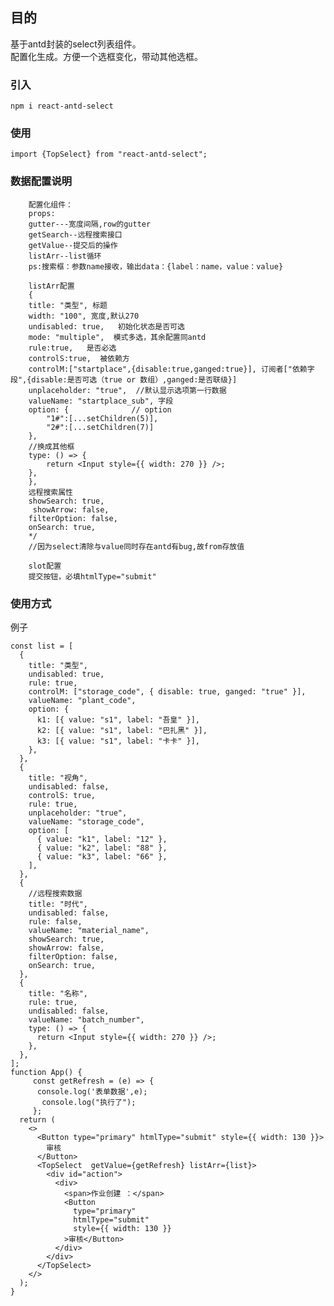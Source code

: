 ## 目的
基于antd封装的select列表组件。<br/>
配置化生成。方便一个选框变化，带动其他选框。<br/>


### 引入
    npm i react-antd-select

### 使用
    import {TopSelect} from "react-antd-select";

### 数据配置说明
        配置化组件：
        props:
        gutter---宽度间隔,row的gutter
        getSearch--远程搜索接口
        getValue--提交后的操作
        listArr--list循环 
        ps:搜索框：参数name接收，输出data：{label：name，value：value} 

        listArr配置
        {
        title: "类型", 标题
        width: "100", 宽度,默认270
        undisabled: true,   初始化状态是否可选
        mode: "multiple",  模式多选，其余配置同antd
        rule:true,   是否必选
        controlS:true,  被依赖方
        controlM:["startplace",{disable:true,ganged:true}], 订阅者["依赖字段",{disable:是否可选（true or 数组）,ganged:是否联级}]
        unplaceholder: "true",  //默认显示选项第一行数据
        valueName: "startplace_sub", 字段
        option: {              // option
            "1#":[...setChildren(5)],
            "2#":[...setChildren(7)]
        },
        //换成其他框
        type: () => {
            return <Input style={{ width: 270 }} />;
        },
        },
        远程搜索属性
        showSearch: true,
         showArrow: false,
        filterOption: false,
        onSearch: true,
        */
        //因为select清除与value同时存在antd有bug,故from存放值

        slot配置
        提交按钮，必填htmlType="submit"


### 使用方式
例子

```
const list = [
  {
    title: "类型",
    undisabled: true,
    rule: true,
    controlM: ["storage_code", { disable: true, ganged: "true" }],
    valueName: "plant_code",
    option: {
      k1: [{ value: "s1", label: "吾皇" }],
      k2: [{ value: "s1", label: "巴扎黑" }],
      k3: [{ value: "s1", label: "卡卡" }],
    },
  },
  {
    title: "视角",
    undisabled: false,
    controlS: true,
    rule: true,
    unplaceholder: "true",
    valueName: "storage_code",
    option: [
      { value: "k1", label: "12" },
      { value: "k2", label: "88" },
      { value: "k3", label: "66" },
    ],
  },
  {
    //远程搜索数据
    title: "时代",
    undisabled: false,
    rule: false,
    valueName: "material_name",
    showSearch: true,
    showArrow: false,
    filterOption: false,
    onSearch: true,
  },
  {
    title: "名称",
    rule: true,
    undisabled: false,
    valueName: "batch_number",
    type: () => {
      return <Input style={{ width: 270 }} />;
    },
  },
];
function App() {
     const getRefresh = (e) => {
      console.log('表单数据',e);
       console.log("执行了");
     };
  return (
    <>
      <Button type="primary" htmlType="submit" style={{ width: 130 }}>
        审核
      </Button>
      <TopSelect  getValue={getRefresh} listArr={list}>
        <div id="action">
          <div>
            <span>作业创建 ：</span>
            <Button
              type="primary"
              htmlType="submit"
              style={{ width: 130 }}
            >审核</Button>
          </div>
        </div>
      </TopSelect>
    </>
  );
}

```